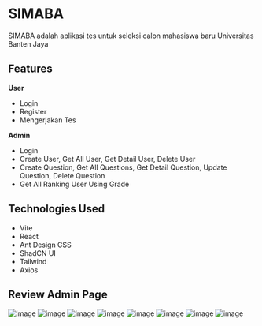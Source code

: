# SIMABA

SIMABA adalah aplikasi tes untuk seleksi calon mahasiswa baru Universitas Banten Jaya

## Features

**User**
- Login
- Register
- Mengerjakan Tes

**Admin**
- Login
- Create User, Get All User, Get Detail User, Delete User
- Create Question, Get All Questions, Get Detail Question, Update Question, Delete Question
- Get All Ranking User Using Grade

## Technologies Used

- Vite
- React
- Ant Design CSS
- ShadCN UI
- Tailwind
- Axios

## Review Admin Page

![image](https://github.com/SIMABASANBER/frontend_admin/assets/109673930/f832f8e9-1d75-4c7e-a5f8-32703a3f08c4)
![image](https://github.com/SIMABASANBER/frontend_admin/assets/109673930/99a9e520-ac08-4df4-a2ef-4cb42437af02)
![image](https://github.com/SIMABASANBER/frontend_admin/assets/109673930/1d0fdecd-5277-4e07-ad14-1480e3f5660e)
![image](https://github.com/SIMABASANBER/frontend_admin/assets/109673930/7dbb22aa-215a-486c-a576-8aad7523167c)
![image](https://github.com/SIMABASANBER/frontend_admin/assets/109673930/8c27f71c-3a65-487b-8629-e73f60343123)
![image](https://github.com/SIMABASANBER/frontend_admin/assets/109673930/8643d56b-689e-4711-9433-78539667425d)
![image](https://github.com/SIMABASANBER/frontend_admin/assets/109673930/c338a02b-92c4-4e9f-8d8b-dcfc6bce2d6c)
![image](https://github.com/SIMABASANBER/frontend_admin/assets/109673930/37b1a123-4796-419b-9059-d5e5a5b1b28f)

